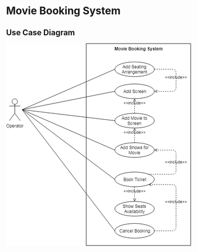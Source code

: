 # Movie Booking System

## Use Case Diagram
![Event Listener](https://github.com/harmeet-saluja/fwtcasestudy/blob/master/MovieBookingSystem/images/MTB%20Use%20Case.png)
